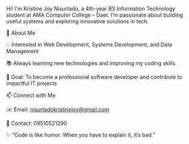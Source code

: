 Hi! I'm Kristine Joy Nisurtado, a 4th-year BS Information Technology student at AMA Computer College – Daet. I’m passionate about building useful systems and exploring innovative solutions in tech.

🚀 About Me

💡 Interested in Web Development, Systems Development, and Data Management

📚 Always learning new technologies and improving my coding skills

🎯 Goal: To become a professional software developer and contribute to impactful IT projects

📫 Connect with Me

✉️ Email: nisurtadokristinejoy@gmail.com

📱 Contact: 09510521290

✨ “Code is like humor. When you have to explain it, it’s bad.”
